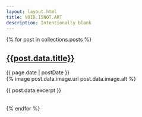 ```yaml
---
layout: layout.html
title: VOID.ISNOT.ART
description: Intentionally blank
---
```



{% for post in collections.posts %}
<div style="margin-bottom: 2rem;">
    <a href="{{post.data.page.url}}" class="post"><h2>{{post.data.title}}</h2></a>
    <time datetime="{{ post.data.date }}">{{ page.date | postDate }}</time>
    <br />
    <div class="imageContainer">
        {% image post.data.image.url post.data.image.alt %}
    </div>
    <p>{{ post.data.excerpt }}</p>
</div>
{% endfor %}